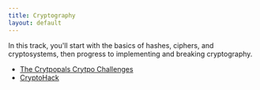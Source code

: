 ```yaml
---
title: Cryptography
layout: default
---
```


In this track, you'll start with the basics of hashes, ciphers, and cryptosystems, then progress to implementing and breaking cryptography.

* [The Crytpopals Crytpo Challenges](https://www.cryptopals.com/)
* [CryptoHack](https://cryptohack.org/challenges/)
